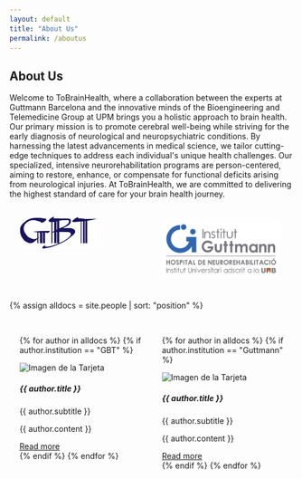 ```yaml
---
layout: default
title: "About Us"
permalink: /aboutus
---
```


## About Us

Welcome to ToBrainHealth, where a collaboration between the experts at Guttmann Barcelona and the innovative minds of the Bioengineering and Telemedicine Group at UPM brings you a holistic approach to brain health. Our primary mission is to promote cerebral well-being while striving for the early diagnosis of neurological and neuropsychiatric conditions. By harnessing the latest advancements in medical science, we tailor cutting-edge techniques to address each individual's unique health challenges. Our specialized, intensive neurorehabilitation programs are person-centered, aiming to restore, enhance, or compensate for functional deficits arising from neurological injuries. At ToBrainHealth, we are committed to delivering the highest standard of care for your brain health journey.

<div style="display: flex;">
  <div style="flex: 50%; padding: 3.5%;">
    <img src="assets/logos/GBT_SIMPLE.png" alt="Logo GBT" width="65%">
  </div>
  <div style="flex: 50%; padding: 5%;">
    <img src="assets/logos/logo-guttmann.jpg" alt="Logo Guttmann" width="100%">
  </div>
</div>

{% assign alldocs = site.people | sort: "position" %}  

<div style="display: flex;">
  <div style="flex: 50%; padding: 3.5%;">

{% for author in alldocs %}
  {% if author.institution == "GBT" %}
    <div class="card">
        <img src="{{ author.image }}" class="card-img-top" alt="Imagen de la Tarjeta">
      <div class="card-body">
        <h5 class="card-title">{{ author.title }}</h5>
        <p class="card-text">{{ author.subtitle }}</p>
        <div class="collapse" id="collapse{{ forloop.index }}">
          <p>{{ author.content }}</p>
        </div>
        <a class="btn btn-primary" data-toggle="collapse" href="#collapse{{ forloop.index }}" aria-expanded="false" aria-controls="collapse{{ forloop.index }}">
          Read more
        </a>
      </div>
    </div>
    {% endif %}
 {% endfor %}
  </div>
    <div style="flex: 50%; padding: 3.5%;">

{% for author in alldocs %}
  {% if author.institution == "Guttmann" %}
    <div class="card">
        <img src="{{ author.image }}" class="card-img-top" alt="Imagen de la Tarjeta">
      <div class="card-body">
        <h5 class="card-title">{{ author.title }}</h5>
        <p class="card-text">{{ author.subtitle }}</p>
        <div class="collapse" id="collapse{{ forloop.index }}">
          <p>{{ author.content }}</p>
        </div>
        <a class="btn btn-primary" data-toggle="collapse" href="#collapse{{ forloop.index }}" aria-expanded="false" aria-controls="collapse{{ forloop.index }}">
          Read more
        </a>
      </div>
    </div>
    {% endif %}
 {% endfor %}
  </div>
</div>
